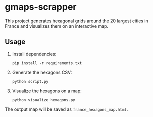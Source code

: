 # gmaps-scrapper

This project generates hexagonal grids around the 20 largest cities in France and visualizes them on an interactive map.

## Usage

1. Install dependencies:
   ```
   pip install -r requirements.txt
   ```
2. Generate the hexagons CSV:
   ```
   python script.py
   ```
3. Visualize the hexagons on a map:
   ```
   python visualize_hexagons.py
   ```

The output map will be saved as `france_hexagons_map.html`. 
